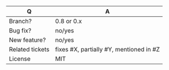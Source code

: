 | Q               | A
| --------------- | -----
| Branch?         | 0.8 or 0.x <!-- see the comment below -->
| Bug fix?        | no/yes
| New feature?    | no/yes
| Related tickets | fixes #X, partially #Y, mentioned in #Z
| License         | MIT

<!--
 - Bug fixes must be submitted against the 0.8 branch
 - Features and deprecations must be submitted against the 0.x branch
-->
